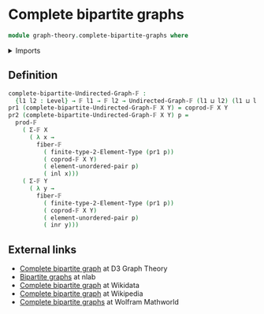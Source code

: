# Complete bipartite graphs

```agda
module graph-theory.complete-bipartite-graphs where
```

<details><summary>Imports</summary>

```agda
open import foundation.coproduct-types
open import foundation.universe-levels
open import foundation.unordered-pairs

open import graph-theory.finite-undirected-graphs

open import univalent-combinatorics.2-element-types
open import univalent-combinatorics.cartesian-product-types
open import univalent-combinatorics.coproduct-types
open import univalent-combinatorics.dependent-pair-types
open import univalent-combinatorics.fibers-of-maps
open import univalent-combinatorics.finite-types
```

</details>

## Definition

```agda
complete-bipartite-Undirected-Graph-𝔽 :
  {l1 l2 : Level} → 𝔽 l1 → 𝔽 l2 → Undirected-Graph-𝔽 (l1 ⊔ l2) (l1 ⊔ l2)
pr1 (complete-bipartite-Undirected-Graph-𝔽 X Y) = coprod-𝔽 X Y
pr2 (complete-bipartite-Undirected-Graph-𝔽 X Y) p =
  prod-𝔽
    ( Σ-𝔽 X
      ( λ x →
        fiber-𝔽
          ( finite-type-2-Element-Type (pr1 p))
          ( coprod-𝔽 X Y)
          ( element-unordered-pair p)
          ( inl x)))
    ( Σ-𝔽 Y
      ( λ y →
        fiber-𝔽
          ( finite-type-2-Element-Type (pr1 p))
          ( coprod-𝔽 X Y)
          ( element-unordered-pair p)
          ( inr y)))
```

## External links

- [Complete bipartite graph](https://d3gt.com/unit.html?complete-bipartite) at
  D3 Graph Theory
- [Bipartite graphs](https://ncatlab.org/nlab/show/bipartite+graph) at nlab
- [Complete bipartite graph](https://www.wikidata.org/entity/Q913598) at
  Wikidata
- [Complete bipartite graph](https://en.wikipedia.org/wiki/Complete_bipartite_graph)
  at Wikipedia
- [Complete bipartite graphs](https://mathworld.wolfram.com/CompleteBipartiteGraph.html)
  at Wolfram Mathworld
